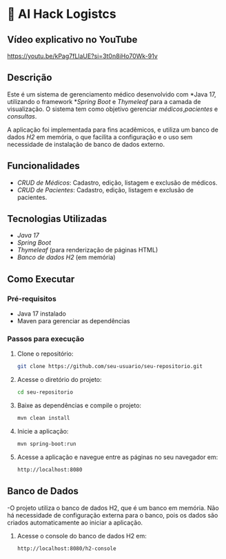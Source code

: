 # 🏥 AI Hack Logistcs

## Vídeo explicativo no YouTube
https://youtu.be/kPag7fLlaUE?si=3t0n8iHo70Wk-91v


## Descrição

Este é um sistema de gerenciamento médico desenvolvido com *Java 17, utilizando o framework **Spring Boot* e *Thymeleaf* para a camada de visualização. O sistema tem como objetivo gerenciar *médicos*,*pacientes* e *consultas*. 

A aplicação foi implementada para fins acadêmicos, e utiliza um banco de dados *H2* em memória, o que facilita a configuração e o uso sem necessidade de instalação de banco de dados externo.

## Funcionalidades

- *CRUD de Médicos*: Cadastro, edição, listagem e exclusão de médicos.
- *CRUD de Pacientes*: Cadastro, edição, listagem e exclusão de pacientes.

## Tecnologias Utilizadas
- *Java 17*
- *Spring Boot*
- *Thymeleaf* (para renderização de páginas HTML)
- *Banco de dados H2* (em memória)

## Como Executar

### Pré-requisitos

- Java 17 instalado
- Maven para gerenciar as dependências

### Passos para execução

1. Clone o repositório:

   ```bash
   git clone https://github.com/seu-usuario/seu-repositorio.git

2. Acesse o diretório do projeto:
    ```bash
    cd seu-repositorio

3. Baixe as dependências e compile o projeto:
    ```bash
    mvn clean install

4. Inicie a aplicação:
    ```bash
    mvn spring-boot:run

5. Acesse a aplicação e navegue entre as páginas no seu navegador em:
    ```bash
    http://localhost:8080

## Banco de Dados

-O projeto utiliza o banco de dados H2, que é um banco em memória. Não há necessidade de configuração externa para o banco, pois os dados são criados automaticamente ao iniciar a aplicação.

1. Acesse o console do banco de dados H2 em:
      ```bash
      http://localhost:8080/h2-console
